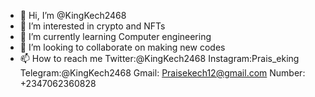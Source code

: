- 👋 Hi, I’m @KingKech2468
- 👀 I’m interested in crypto and NFTs
- 🌱 I’m currently learning Computer engineering 
- 💞️ I’m looking to collaborate on making new codes 
- 📫 How to reach me Twitter:@KingKech2468 
Instagram:Prais_eking
Telegram:@KingKech2468
Gmail: Praisekech12@gmail.com 
Number: +2347062360828

<!---
KingKech2468/KingKech2468 is a ✨ special ✨ repository because its `README.md` (this file) appears on your GitHub profile.
You can click the Preview link to take a look at your changes.
--->
